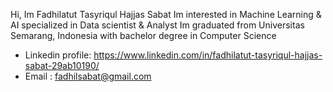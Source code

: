 Hi, Im Fadhilatut Tasyriqul Hajjas Sabat
Im interested in Machine Learning & AI specialized in Data scientist & Analyst
Im graduated from Universitas Semarang, Indonesia with bachelor degree in Computer Science

+ Linkedin profile: https://www.linkedin.com/in/fadhilatut-tasyriqul-hajjas-sabat-29ab10190/
+ Email : fadhilsabat@gmail.com

<!---
fadhilatut/fadhilatut is a ✨ special ✨ repository because its `README.md` (this file) appears on your GitHub profile.
You can click the Preview link to take a look at your changes.
--->

